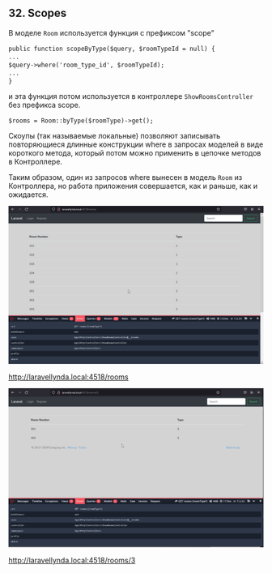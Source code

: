 ## 32. Scopes

В моделе `Room` используется функция с префиксом "scope"

    public function scopeByType($query, $roomTypeId = null) {
    ...
    $query->where('room_type_id', $roomTypeId);
    ...
    }

 и эта функция потом используется в контроллере `ShowRoomsController` без префикса scope.

    $rooms = Room::byType($roomType)->get();

Cкоупы (так называемые локальные) позволяют записывать повторяющиеся длинные конструкции where в запросах моделей в виде короткого метода, который потом можно применить в цепочке методов в Контроллере.

Таким образом, один из запросов where вынесен в модель `Room` из Контроллера, но работа приложения совершается, как и раньше, как и ожидается.

 <img src="./img/32.0.png" alt="drawing" width="800"/>

http://laravellynda.local:4518/rooms

 <img src="./img/32.1.png" alt="drawing" width="800"/>   

http://laravellynda.local:4518/rooms/3

